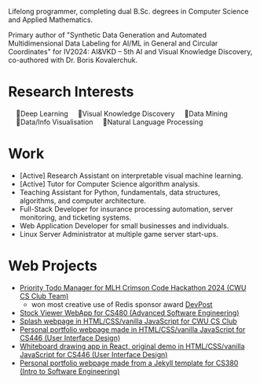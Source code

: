 Lifelong programmer, completing dual B.Sc. degrees in Computer Science and Applied Mathematics.

Primary author of "Synthetic Data Generation and Automated Multidimensional Data Labeling for AI/ML in General and Circular Coordinates" for IV2024: AI&VKD – 5th AI and Visual Knowledge Discovery, co-authored with Dr. Boris Kovalerchuk.

# Research Interests
&nbsp;&nbsp;&nbsp;&nbsp;🔹Deep Learning
&nbsp;&nbsp;&nbsp;&nbsp;🔹Visual Knowledge Discovery
&nbsp;&nbsp;&nbsp;&nbsp;🔹Data Mining
&nbsp;&nbsp;&nbsp;&nbsp;🔹Data/Info Visualisation
&nbsp;&nbsp;&nbsp;&nbsp;🔹Natural Language Processing

# Work
- [Active] Research Assistant on interpretable visual machine learning.
- [Active] Tutor for Computer Science algorithm analysis.
- Teaching Assistant for Python, fundamentals, data structures, algorithms, and computer architecture.
- Full-Stack Developer for insurance processing automation, server monitoring, and ticketing systems.
- Web Application Developer for small businesses and individuals.
- Linux Server Administrator at multiple game server start-ups. 

# Web Projects
- [Priority Todo Manager for MLH Crimson Code Hackathon 2024 (CWU CS Club Team)](https://github.com/CWUsers/Priority-Todo-Manager)    
  - won most creative use of Redis sponsor award [DevPost](https://devpost.com/software/priority-todo-manager)    
- [Stock Viewer WebApp for CS480 (Advanced Software Engineering)](https://github.com/CS480-Group-E/StockViewer-WebApp)    
- [Splash webpage in HTML/CSS/vanilla JavaScript for CWU CS Club](https://cwu-cs-club.github.io/club-webpage-splash/)    
- [Personal portfolio webpage made in HTML/CSS/vanilla JavaScript for CS446 (User Interface Design)](https://avaavarai.github.io/cs446-portfolio-webpage/)    
- [Whiteboard drawing app in React, original demo in HTML/CSS/vanilla JavaScript for CS446 (User Interface Design)](https://avaavarai.github.io/CS446_MapMaker/)  
- [Personal portfolio webpage made from a Jekyll template for CS380 (Intro to Software Engineering)](https://avaavarai.github.io/AvaAvarai.github.io.CS380/)    

